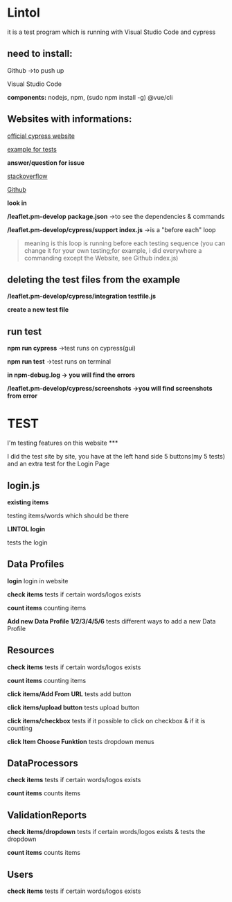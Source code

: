 # Lintol
it is a test program which is running with Visual Studio Code and cypress
## need to install:
Github ->to push up

Visual Studio Code

**components:** nodejs, npm, (sudo npm install -g) @vue/cli

## Websites with informations:
[official cypress website](https://www.cypress.io/)

[example for tests](https://medium.com/geoman-blog/testing-maps-e2e-with-cypress-ba9e5d903b2b)

**answer/question for issue**

[stackoverflow](https://stackoverflow.com/)

[Github](https://github.com/)


**look in**

**/leaflet.pm-develop package.json** ->to see the dependencies & commands

**/leaflet.pm-develop/cypress/support index.js** ->is a "before each" loop
>meaning is this loop is running before each testing sequence (you can change it for your own testing;for example, i did everywhere a commanding except the Website, see Github index.js)
## deleting the test files from the example
**/leaflet.pm-develop/cypress/integration testfile.js**

**create a new test file**
## run test
**npm run cypress** ->test runs on cypress(gui)

**npm run test** ->test runs on terminal

**in npm-debug.log -> you will find the errors**

**/leaflet.pm-develop/cypress/screenshots ->you will find screenshots from error**

# TEST
I'm testing features on this website  ***

I did the test site by site, you have at the left hand side 5 buttons(my 5 tests) and an extra test for the Login Page
## login.js
**existing items**

testing items/words which should be there

**LINTOL login**

tests the login

## Data Profiles
**login**
login in website
        
**check items**
tests if certain words/logos exists

**count items**
counting items

**Add new Data Profile 1/2/3/4/5/6**
tests different ways to add a new Data Profile

## Resources
**check items**
tests if certain words/logos exists
       
**count items**
counting items
       
**click items/Add From URL**
tests add button
      
**click items/upload button**
tests upload button
    
**click items/checkbox**
tests if it possible to click on checkbox & if it is counting
       
**click Item Choose Funktion**
tests dropdown menus

## DataProcessors
**check items**
tests if certain words/logos exists

**count items**
counts items

## ValidationReports
**check items/dropdown**
tests if certain words/logos exists & tests the dropdown
 
**count items**
counts items


## Users
**check items**
tests if certain words/logos exists
        
       

